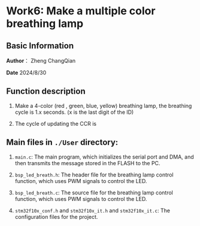 # Work6: Make a multiple color breathing lamp

## Basic Information

**Author**： Zheng ChangQian

**Date** 2024/8/30

## Function description

1. Make a 4-color (red , green, blue, yellow) breathing lamp, the breathing cycle is 1.x seconds. (x is the last digit of the ID)

2. The cycle of updating the CCR is 


## Main files in `./User` directory:

1. `main.c`: The main program, which initializes the serial port and DMA, and then transmits the message stored in the FLASH to the PC.

2. `bsp_led_breath.h`: The header file for the breathing lamp control function, which uses PWM signals to control the LED.

3. `bsp_led_breath.c`: The source file for the breathing lamp control function, which uses PWM signals to control the LED.

4. `stm32f10x_conf.h` and `stm32f10x_it.h` and `stm32f10x_it.c`: The configuration files for the project.
